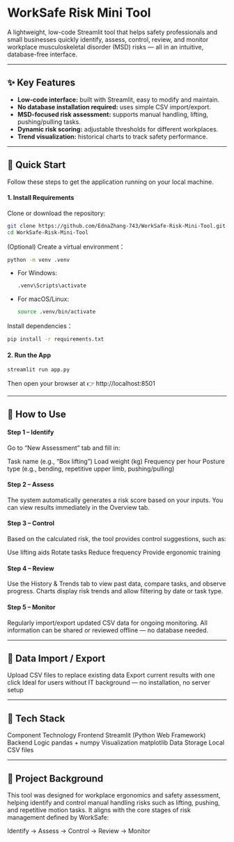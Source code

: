 # WorkSafe Risk Mini Tool

A lightweight, low-code Streamlit tool that helps safety professionals and small businesses quickly identify, assess, control, review, and monitor workplace musculoskeletal disorder (MSD) risks — all in an intuitive, database-free interface.

---

## ✨ Key Features 

*   **Low-code interface:** built with Streamlit, easy to modify and maintain.
*   **No database installation required:** uses simple CSV import/export.
*   **MSD-focused risk assessment:** supports manual handling, lifting, pushing/pulling tasks.
*   **Dynamic risk scoring:** adjustable thresholds for different workplaces.
*   **Trend visualization:** historical charts to track safety performance.

---

## 🚀 Quick Start 

Follow these steps to get the application running on your local machine.

#### 1. Install Requirements
Clone or download the repository:
```bash
git clone https://github.com/EdnaZhang-743/WorkSafe-Risk-Mini-Tool.git
cd WorkSafe-Risk-Mini-Tool
```
(Optional) Create a virtual environment：
```bash
python -m venv .venv
```
*   For Windows:
    ```bash
    .venv\Scripts\activate
    ```
*   For macOS/Linux:
    ```bash
    source .venv/bin/activate
    ```
Install dependencies：
```bash
pip install -r requirements.txt
```

#### 2. Run the App 
```bash
streamlit run app.py
```
Then open your browser at 👉 http://localhost:8501

---

## 🧭 How to Use

#### Step 1 – Identify 
Go to “New Assessment” tab and fill in:

Task name (e.g., “Box lifting”)
Load weight (kg)
Frequency per hour
Posture type (e.g., bending, repetitive upper limb, pushing/pulling)

#### Step 2 – Assess
The system automatically generates a risk score based on your inputs.
You can view results immediately in the Overview tab.

#### Step 3 – Control
Based on the calculated risk, the tool provides control suggestions, such as:

Use lifting aids
Rotate tasks
Reduce frequency
Provide ergonomic training

#### Step 4 – Review
Use the History & Trends tab to view past data, compare tasks, and observe progress.
Charts display risk trends and allow filtering by date or task type.

#### Step 5 – Monitor 
Regularly import/export updated CSV data for ongoing monitoring.
All information can be shared or reviewed offline — no database needed.

---

## 💾 Data Import / Export 

Upload CSV files to replace existing data
Export current results with one click
Ideal for users without IT background — no installation, no server setup

---

## 🧩 Tech Stack

Component	Technology
Frontend	Streamlit (Python Web Framework)
Backend Logic	pandas + numpy
Visualization	matplotlib
Data Storage	Local CSV files

---

## 🧠 Project Background

This tool was designed for workplace ergonomics and safety assessment, helping identify and control manual handling risks such as lifting, pushing, and repetitive motion tasks.
It aligns with the core stages of risk management defined by WorkSafe:

Identify → Assess → Control → Review → Monitor
